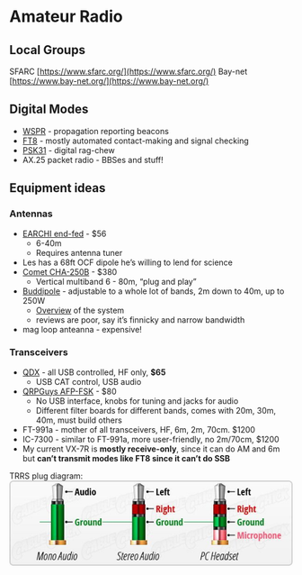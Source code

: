 # Amateur Radio
## Local Groups

SFARC [https://www.sfarc.org/](https://www.sfarc.org/)
Bay-net [https://www.bay-net.org/](https://www.bay-net.org/)

## Digital Modes

- [WSPR](http://www.wsprnet.org/drupal/) - propagation reporting beacons
- [FT8](https://www.sigidwiki.com/wiki/FT8) - mostly automated contact-making and signal checking
- [PSK31](https://www.qsl.net/sv1grb/psk31.htm) - digital rag-chew
- AX.25 packet radio - BBSes and stuff!


## Equipment ideas
### Antennas
- [EARCHI end-fed](http://www.earchi.org/proj_homebrew.html) - $56
	- 6-40m
	- Requires antenna tuner
- Les has a 68ft OCF dipole he’s willing to lend for science
- [Comet CHA-250B](https://www.hamradio.com/detail.cfm?pid=H0-007756) - $380
	- Vertical multiband 6 - 80m, “plug and play”
- [Buddipole](https://www.buddipole.com/buddipole.html) - adjustable to a whole lot of bands, 2m down to 40m, up to 250W
	- [Overview](https://ve3ips.files.wordpress.com/2017/06/a_brief_guide_to_the_buddipole_system_revn.pdf) of the system
	- reviews are poor, say it’s finnicky and narrow bandwidth
- mag loop anteanna - expensive!

### Transceivers
- [QDX](https://www.qrp-labs.com/qdx.html) - all USB controlled, HF only, **$65**
	- USB CAT control, USB audio
- [QRPGuys AFP-FSK](http://) - $80
	- No USB interface, knobs for tuning and jacks for audio
	- Different filter boards for different bands, comes with 20m, 30m, 40m, must build others
- FT-991a - mother of all transceivers, HF, 6m, 2m, 70cm. $1200
- IC-7300 - similar to FT-991a, more user-friendly, no 2m/70cm, $1200
- My current VX-7R is **mostly receive-only**, since it can do AM and 6m but **can’t transmit modes like FT8 since it can’t do SSB**


TRRS plug diagram:
![](/img/trrs-diagram.jpg)